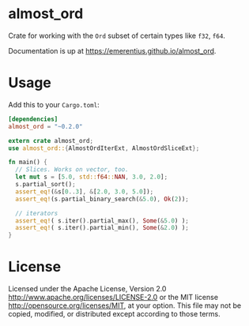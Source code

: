 # almost_ord

Crate for working with the `Ord` subset of certain types like `f32`, `f64`.



Documentation is up at https://emerentius.github.io/almost_ord.

# Usage
Add this to your `Cargo.toml`:
```toml
[dependencies]
almost_ord = "~0.2.0"
```

```rust
extern crate almost_ord;
use almost_ord::{AlmostOrdIterExt, AlmostOrdSliceExt};

fn main() {
  // Slices. Works on vector, too.
  let mut s = [5.0, std::f64::NAN, 3.0, 2.0];
  s.partial_sort();
  assert_eq!(&s[0..3], &[2.0, 3.0, 5.0]);
  assert_eq!(s.partial_binary_search(&5.0), Ok(2));

  // iterators
  assert_eq!( s.iter().partial_max(), Some(&5.0) );
  assert_eq!( s.iter().partial_min(), Some(&2.0) );
}
```

# License
Licensed under the Apache License, Version 2.0 http://www.apache.org/licenses/LICENSE-2.0 or the MIT license
http://opensource.org/licenses/MIT, at your option. This file may not be copied, modified, or distributed
except according to those terms.
